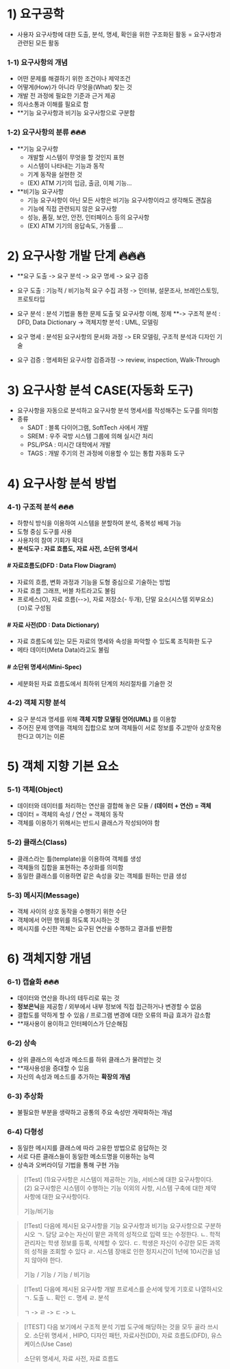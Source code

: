 # 1) 요구공학
- 사용자 요구사항에 대한 도출, 분석, 명세, 확인을 위한 구조화된 활동 = 요구사항과 관련된 모든 활동

### 1-1) 요구사항의 개념
- 어떤 문제를 해결하기 위한 조건이나 제약조건
- 어떻게(How)가 아니라 무엇을(What) 찾는 것
- 개발 전 과정에 필요한 기준과 근거 제공
- 의사소통과 이해를 필요로 함
- **기능 요구사항과 비기능 요구사항으로 구분함

### 1-2) 요구사항의 분류 🔥🔥🔥
- **기능 요구사항
	- 개발할 시스템이 무엇을 할 것인지 표현
	- 시스템이 나타내는 기능과 동작
	- 기계 동작을 실현한 것
	- (EX) ATM 기기의 입금, 출금, 이체 기능...
- **비기능 요구사항
	- 기능 요구사항이 아닌 모든 사항은 비기능 요구사항이라고 생각해도 괜찮음
	- 기능에 직접 관련되지 않은 요구사항
	- 성능, 품질, 보안, 안전, 인터페이스 등의 요구사항
	- (EX) ATM 기기의 응답속도, 가동률 ...

# 2) 요구사항 개발 단계 🔥🔥🔥
- **요구 도출 -> 요구 분석 -> 요구 명세 -> 요구 검증 

- 요구 도출 : 기능적 / 비기능적 요구 수집 과정 -> 인터뷰, 설문조사, 브레인스토밍, 프로토타입
- 요구 분석 : 분석 기법을 통한 문제 도출 및 요구사항 이해, 정제 
	**-> 구조적 분석 : DFD, Data Dictionary
	-> 객체지향 분석 : UML, 모델링
- 요구 명세 : 분석된 요구사항의 문서화 과정 -> ER 모델링, 구조적 분석과 디자인 기술
- 요구 검증 : 명세화된 요구사항 검증과정 -> review, inspection, Walk-Through
# 3) 요구사항 분석 CASE(자동화 도구)
- 요구사항을 자동으로 분석하고 요구사항 분석 명세서를 작성해주는 도구를 의미함
- 종류
	- SADT : 블록 다이어그램, SoftTech 사에서 개발
	- SREM : 우주 국방 시스템 그룹에 의해 실시간 처리
	- PSL/PSA : 미시간 대학에서 개발
	- TAGS : 개발 주기의 전 과정에 이용할 수 있는 통합 자동화 도구
# 4) 요구사항 분석 방법

### 4-1) 구조적 분석 🔥🔥🔥
- 하향식 방식을 이용하여 시스템을 분할하여 분석, 중복성 배제 가능
- 도형 중심 도구를 사용
- 사용자의 참여 기회가 확대
- **분석도구 : 자료 흐름도, 자료 사전, 소단위 명세서**

#### # 자료흐름도(DFD : Data Flow Diagram)
- 자료의 흐름, 변화 과정과 기능을 도형 중심으로 기술하는 방법
- 자료 흐름 그래프, 버블 차트라고도 불림
- 프로세스(O), 자료 흐름(-->), 자료 저장소(- 두개), 단말 요소(시스템 외부요소)(ㅁ)로 구성됨 

#### # 자료 사전(DD : Data Dictionary)
- 자료 흐름도에 있는 모든 자료의 명세와 속성을 파악할 수 있도록 조직화한 도구
- 메타 데이터(Meta Data)라고도 불림

#### # 소단위 명세서(Mini-Spec)
- 세분화된 자료 흐름도에서 최하위 단계의 처리절차를 기술한 것

### 4-2) 객체 지향 분석
- 요구 분석과 명세를 위해 **객체 지향 모델링 언어(UML)** 를 이용함
- 주어진 문제 영역을 객체의 집합으로 보며 객체들이 서로 정보를 주고받아 상호작용한다고 여기는 이론
# 5) 객체 지향 기본 요소

### 5-1) 객체(Object)
- 데이터와 데이터를 처리하는 연산을 결합해 놓은 모듈 / **(데이터 + 연산) = 객체**
- 데이터 = 객체의 속성 / 연산 = 객체의 동작
- 객체를 이용하기 위해서는 반드시 클래스가 작성되어야 함

### 5-2) 클래스(Class)
- 클래스라는 틀(template)을 이용하여 객체를 생성
- 객체들의 집합을 표현하는 추상화를 의미함
- 동일한 클래스를 이용하면 같은 속성을 갖는 객체를 원하는 만큼 생성

### 5-3) 메시지(Message)
- 객체 사이의 상호 동작을 수행하기 위한 수단
- 객체에서 어떤 행위를 하도록 지시하는 것
- 메시지를 수신한 객체는 요구된 연산을 수행하고 결과를 반환함

# 6) 객체지향 개념

### 6-1) 캡슐화 🔥🔥🔥
- 데이터와 연산을 하나의 테두리로 묶는 것
- **정보은닉**을 제공함 / 외부에서 내부 정보에 직접 접근하거나 변경할 수 없음
- 결합도를 약하게 할 수 있음 / 프로그램 변경에 대한 오류의 파급 효과가 감소함
- **재사용이 용이하고 인터페이스가 단순해짐

### 6-2) 상속
- 상위 클래스의 속성과 메소드를 하위 클래스가 물려받는 것
- **재사용성을 증대할 수 있음
- 자신의 속성과 메소드를 추가하는 **확장의 개념**
### 6-3) 추상화
- 불필요한 부분을 생략하고 공통의 주요 속성만 개략화하는 개념

### 6-4) 다형성
- 동일한 메시지를 클래스에 따라 고유한 방법으로 응답하는 것
- 서로 다른 클래스들이 동일한 메소드명을 이용하는 능력
- 상속과 오버라이딩 기법을 통해 구현 가능

>[!Test]
>(1)요구사항은 시스템이 제공하는 기능, 서비스에 대한 요구사항이다.
>(2) 요구사항은 시스템이 수행하는 기능 이외의 사항, 시스템 구축에 대한 제약 사항에 대한 요구사항이다.
>
>기능/비기능

>[!Test]
>다음에 제시된 요구사항을 기능 요구사항과 비기능 요구사항으로 구분하시오
>ㄱ. 담당 교수는 자신이 맡은 과목의 성적으로 입력 또는 수정한다.
>ㄴ. 학적 관리자는 학생 정보를 등록, 삭제할 수 있다.
>ㄷ. 학생은 자신이 수강한 모든 과목의 성적을 조회할 수 있다
>ㄹ. 시스템 장애로 인한 정지시간이 1년에 10시간을 넘지 않아야 한다.
>
>기능 / 기능 / 기능 / 비기능

>[!Test]
>다음에 제시된 요구사항 개발 프로세스를 순서에 맞게 기호로 나열하시오
>ㄱ. 도출
>ㄴ. 확인
>ㄷ. 명세
>ㄹ. 분석
>
>ㄱ -> ㄹ -> ㄷ -> ㄴ

>[!TEST]
>다음 보기에서 구조적 분석 기법 도구에 해당하는 것을 모두 골라 쓰시오.
>소단위 명세서 , HIPO, 디자인 패턴, 자료사전(DD), 자료 흐름도(DFD), 유스케이스(Use Case)
>
>소단위 명세서, 자료 사전, 자료 흐름도


